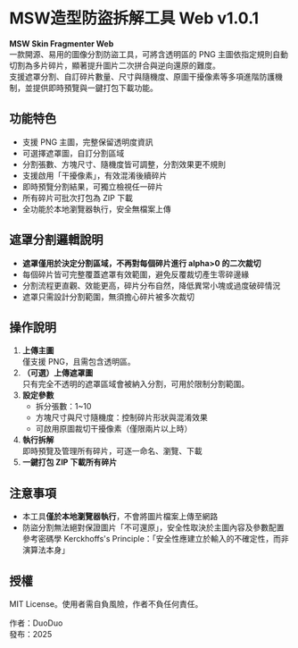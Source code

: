 # MSW造型防盜拆解工具 Web v1.0.1

**MSW Skin Fragmenter Web**  
一款開源、易用的圖像分割防盜工具，可將含透明區的 PNG 主圖依指定規則自動切割為多片碎片，顯著提升圖片二次拼合與逆向還原的難度。  
支援遮罩分割、自訂碎片數量、尺寸與隨機度、原圖干擾像素等多項進階防護機制，並提供即時預覽與一鍵打包下載功能。


## 功能特色

- 支援 PNG 主圖，完整保留透明度資訊
- 可選擇遮罩圖，自訂分割區域
- 分割張數、方塊尺寸、隨機度皆可調整，分割效果更不規則
- 支援啟用「干擾像素」，有效混淆後續碎片
- 即時預覽分割結果，可獨立檢視任一碎片
- 所有碎片可批次打包為 ZIP 下載
- 全功能於本地瀏覽器執行，安全無檔案上傳


## 遮罩分割邏輯說明

- **遮罩僅用於決定分割區域，不再對每個碎片進行 alpha>0 的二次裁切**
- 每個碎片皆可完整覆蓋遮罩有效範圍，避免反覆裁切產生零碎邊緣
- 分割流程更直觀、效能更高，碎片分布自然，降低異常小塊或過度破碎情況
- 遮罩只需設計分割範圍，無須擔心碎片被多次裁切


## 操作說明

1. **上傳主圖**  
   僅支援 PNG，且需包含透明區。
2. **（可選）上傳遮罩圖**  
   只有完全不透明的遮罩區域會被納入分割，可用於限制分割範圍。
3. **設定參數**  
   - 拆分張數：1~10
   - 方塊尺寸與尺寸隨機度：控制碎片形狀與混淆效果
   - 可啟用原圖裁切干擾像素（僅限兩片以上時）
4. **執行拆解**  
   即時預覽及管理所有碎片，可逐一命名、瀏覽、下載
5. **一鍵打包 ZIP 下載所有碎片**


## 注意事項

- 本工具**僅於本地瀏覽器執行**，不會將圖片檔案上傳至網路
- 防盜分割無法絕對保證圖片「不可還原」，安全性取決於主圖內容及參數配置  
  參考密碼學 Kerckhoffs's Principle：「安全性應建立於輸入的不確定性，而非演算法本身」

## 授權

MIT License。使用者需自負風險，作者不負任何責任。

作者：DuoDuo  
發布：2025
